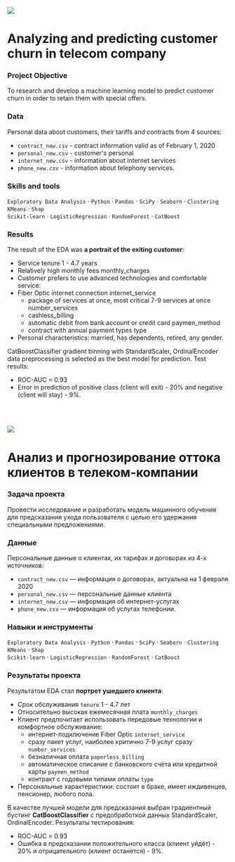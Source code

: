 <a id='ENG'></a>
<a href="#RUS"><img src='https://img.shields.io/badge/ENG -Go to RUS description-blue'></a>

 # Analyzing and predicting customer churn in telecom company

### Project Objective
To research and develop a machine learning model to predict customer churn in order to retain them with special offers.

### Data
Personal data about customers, their tariffs and contracts from 4 sources:

- `contract_new.csv` - contract information valid as of February 1, 2020
- `personal_new.csv` - customer's personal 
- `internet_new.csv` - information about internet services
- `phone_new.csv` - information about telephony services.

### Skills and tools
`Exploratory Data Analysis`  ·  `Python` · `Pandas` · `SciPy` · `Seaborn` · `Clustering` `KMeans` · `Shap`  
`Scikit-learn` · `LogisticRegression` · `RandomForest` · `CatBoost`

### Results
The result of the EDA was **a portrait of the exiting customer**:
- Service tenure 1 - 4.7 years
- Relatively high monthly fees monthly_charges
- Customer prefers to use advanced technologies and comfortable service:
- Fiber Optic internet connection internet_service
     - package of services at once, most critical 7-9 services at once number_services
     - cashless_billing
     - automatic debit from bank account or credit card paymen_method
     - contract with annual payment types type
- Personal characteristics: married, has dependents, retired, any gender.

CatBoostClassifier gradient binning with StandardScaler, OrdinalEncoder data preprocessing is selected as the best model for prediction. Test results:
- ROC-AUC = 0.93
- Error in prediction of positive class (client will exit) - 20% and negative (client will stay) - 9%.

<br>
<br>


<a id='RUS'></a>
<a href="#ENG"><img src='https://img.shields.io/badge/RUS -Go to ENG description-blue'></a>

# Анализ и прогнозирование оттока клиентов в телеком-компании
 
### Задача проекта
Провести исследование и разработать модель машинного обучения для предсказания ухода пользователя с целью его удержания специальными предложениями.

### Данные  
Персональные данные о клиентах, их тарифах и договорах из 4-х источников:  
- `contract_new.csv` — информация о договорах, актуальна на 1 февраля 2020
- `personal_new.csv` — персональные данные клиента
- `internet_new.csv` — информация об интернет-услугах
- `phone_new.csv` — информация об услугах телефонии.

### Навыки и инструменты
`Exploratory Data Analysis` ·  `Python`  ·  `Pandas` ·  `SciPy`  ·  `Seaborn`  ·  `Clustering`  `KMeans`  ·  `Shap`  
`Scikit-learn` ·  `LogisticRegression`  ·  `RandomForest`  ·  `CatBoost`  

### Результаты проекта
Результатом EDA стал **портрет ушедшего клиента**:
- Срок обслуживания `tenure` 1 - 4.7 лет
- Относительно высокая ежемесячная плата `monthly_charges`
- Клиент предпочитает использовать передовые технологии и комфортное обслуживание:
    - интернет-подключение Fiber Optic `internet_service`
    - сразу пакет услуг, наиболее критично 7-9 услуг сразу `number_services`
    - безналичная оплата `paperless_billing`
    - автоматическое списание с банковского счёта или кредитной карты `paymen_method`
    - контракт с годовыми типами оплаты `type`
- Персональные характеристики: состоит в браке, имеет иждивенцев, пенсионер, любого пола.

В качестве лучшей модели для предсказания выбран градиентный бустинг **CatBoostClassifier** с предобработкой данных StandardScaler, OrdinalEncoder. Результаты тестирования:
- ROC-AUC = 0.93 
- Ошибка в предсказании положительного класса (клиент уйдёт) - 20% и отрицательного (клиент останется) - 9%.

